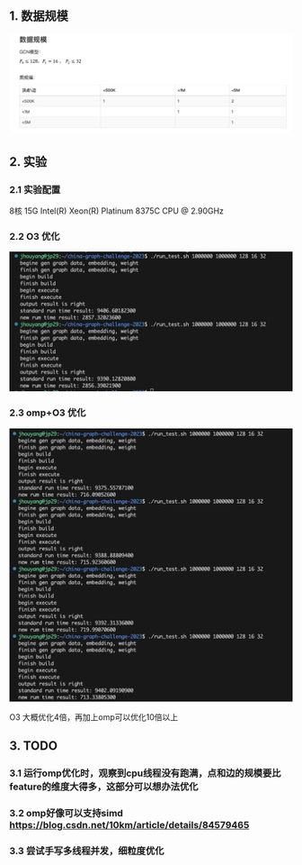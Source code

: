 ## 1. 数据规模
![](./asserts/limit.jpg)

## 2. 实验
### 2.1 实验配置 
8核 15G Intel(R) Xeon(R) Platinum 8375C CPU @ 2.90GHz
### 2.2 O3 优化
![](./asserts/O3.jpg)
### 2.3 omp+O3 优化
![](./asserts/omp_O3.jpg)

O3 大概优化4倍，再加上omp可以优化10倍以上

## 3. TODO
### 3.1 运行omp优化时，观察到cpu线程没有跑满，点和边的规模要比feature的维度大得多，这部分可以想办法优化
### 3.2 omp好像可以支持simd https://blog.csdn.net/10km/article/details/84579465
### 3.3 尝试手写多线程并发，细粒度优化